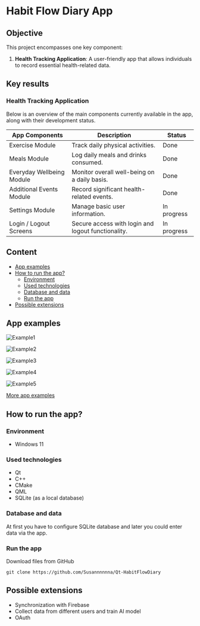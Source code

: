 <!--![app-screen]()-->
# Habit Flow Diary App
## Objective
This project encompasses one key component:
1. **Health Tracking Application**: A user-friendly app that allows individuals to record essential health-related data.

## Key results
### **Health Tracking Application**
Below is an overview of the main components currently available in the app, along with their development status.

| App Components | Description | Status | 
| ----------- | ----------- | ----------- |
| Exercise Module | Track daily physical activities. | Done |
| Meals Module | Log daily meals and drinks consumed. | Done |
| Everyday Wellbeing Module | Monitor overall well-being on a daily basis. | Done |
| Additional Events Module | Record significant health-related events. | Done |
| Settings Module | Manage basic user information. | In progress |
| Login / Logout Screens | Secure access with login and logout functionality. | In progress |

## Content
- [App examples](./README.md#app-examples)
- [How to run the app?](./README.md#how-to-run-the-app)
  - [Environment](./README.md#environment)
  - [Used technologies](./README.md#used-technologies)
  - [Database and data](./README.md#database-and-data)
  - [Run the app](./README.md#run-the-app)
- [Possible extensions](./README.md#possible-extensions)
  
## App examples
![Example1](Assets/appScreens/HomePage.png)

![Example2](Assets/appScreens/HomePage_SideMenu.png)

![Example3](Assets/appScreens/Meals_MainPage.png)

![Example4](Assets/appScreens/Meals_AddRecord.png)

![Example5](Assets/appScreens/Meals_EditRecord.png)

[More app examples](./Assets/appScreens)

## How to run the app?
### Environment
- Windows 11
  
### Used technologies
- Qt
- C++
- CMake 
- QML
- SQLite (as a local database)
  
### Database and data
At first you have to configure SQLite database and later you could enter data via the app.

### Run the app
Download files from GitHub
```
git clone https://github.com/Susannnnnna/Qt-HabitFlowDiary
```

## Possible extensions
- Synchronization with Firebase
- Collect data from different users and train AI model
- OAuth
